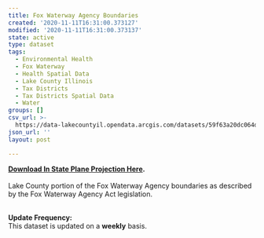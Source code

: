 ```yaml
---
title: Fox Waterway Agency Boundaries
created: '2020-11-11T16:31:00.373127'
modified: '2020-11-11T16:31:00.373137'
state: active
type: dataset
tags:
  - Environmental Health
  - Fox Waterway
  - Health Spatial Data
  - Lake County Illinois
  - Tax Districts
  - Tax Districts Spatial Data
  - Water
groups: []
csv_url: >-
  https://data-lakecountyil.opendata.arcgis.com/datasets/59f63a20dc064db88c511295f3c746ce_5.csv?outSR=%7B%22latestWkid%22%3A3857%2C%22wkid%22%3A102100%7D
json_url: ''
layout: post

---
```

<div><b><a href='https://s3.amazonaws.com/lakecountygis-public/tax_districts/fire.zip' target='_blank'>Download In State Plane Projection Here</a>. </b><br /></div><div><br /></div>Lake County portion of the Fox Waterway Agency boundaries as
described by the Fox Waterway Agency Act legislation.<br /><p>
<br />
<b>Update Frequency:</b><br />
This dataset is updated on a <b>weekly</b> basis.</p>
